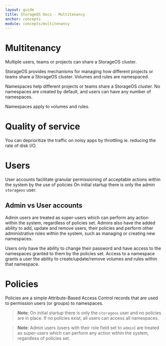 ```yaml
---
layout: guide
title: StorageOS Docs - Multitenancy
anchor: concepts
module: concepts/multitenancy
---
```


# Multitenancy

Multiple users, teams or projects can share a StorageOS cluster. 





StorageOS provides mechanisms for managing how different projects or teams share a StorageOS cluster. Volumes and rules are namespaced.


Namespaces help different projects or teams share a StorageOS cluster. No namespaces are created by default, and users can have any number of namespaces.

Namespaces apply to volumes and rules.


# Quality of service

You can deprioritize the traffic on noisy apps by throttling ie. reducing the rate of disk I/O.


# Users

User accounts facilitate granular permissioning of acceptable actions within the
system by the use of policies
On initial startup there is only the admin `storageos` user.

## Admin vs User accounts

Admin users are treated as super-users which can perform any action within the
system, regardless of policies set. Admins also have the added ability to add,
update and remove users, their policies and perform other administrative roles
within the system, such as managing or creating new namespaces.

Users only have the ability to change their password and have access to the
namespaces granted to them by the policies set. Access to a namespace grants a
user the ability to create/update/remove volumes and rules within that
namespace.

# Policies

Policies are a simple Attribute-Based Access Control records that are used to
permission users (or groups) to namespaces.

>**Note**: On initial startup there is only the `storageos` user and no policies
>are in place. If no policies exist, all users can access all namespaces.

>**Note**: Admin users (users with their role field set to `admin`) are treated
>as super-users which can perform any action within the system, regardless of
>policies set.
